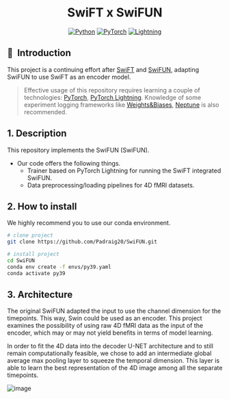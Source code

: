 <div align="center">    
 
# SwiFT x SwiFUN

<a href="https://www.python.org/"><img alt="Python" src="https://img.shields.io/badge/-Python 3.9+-blue?style=for-the-badge&logo=python&logoColor=white"></a>
<a href="https://pytorch.org/get-started/locally/"><img alt="PyTorch" src="https://img.shields.io/badge/-PyTorch 1.12+-ee4c2c?style=for-the-badge&logo=pytorch&logoColor=white"></a>
<a href="https://pytorchlightning.ai/"><img alt="Lightning" src="https://img.shields.io/badge/-Lightning 1.7+-792ee5?style=for-the-badge&logo=pytorchlightning&logoColor=white"></a>

</div>


## 📌&nbsp;&nbsp;Introduction
This project is a continuing effort after [SwiFT](https://arxiv.org/abs/2307.05916) and [SwiFUN](https://www.biorxiv.org/content/10.1101/2024.05.29.596544v1.full.pdf), adapting SwiFUN to use SwiFT as an encoder model.

> Effective usage of this repository requires learning a couple of technologies: [PyTorch](https://pytorch.org), [PyTorch Lightning](https://www.pytorchlightning.ai). Knowledge of some experiment logging frameworks like [Weights&Biases](https://wandb.com), [Neptune](https://neptune.ai) is also recommended.

## 1. Description
This repository implements the SwiFUN (SwiFUN). 
- Our code offers the following things.
  - Trainer based on PyTorch Lightning for running the SwiFT integrated SwiFUN.
  - Data preprocessing/loading pipelines for 4D fMRI datasets.


## 2. How to install
We highly recommend you to use our conda environment.
```bash
# clone project   
git clone https://github.com/Padraig20/SwiFUN.git

# install project   
cd SwiFUN
conda env create -f envs/py39.yaml
conda activate py39
 ```

## 3. Architecture

The original SwiFUN adapted the input to use the channel dimension for the timepoints. This way, Swin could be used as an encoder. This project examines the possibility of using raw 4D fMRI data as the input of the encoder, which may or may not yield benefits in terms of model learning.

In order to fit the 4D data into the decoder U-NET architecture and to still remain computationally feasible, we chose to add an intermediate global average max pooling layer to squeeze the temporal dimension. This layer is able to learn the best representation of the 4D image among all the separate timepoints.

![image](https://github.com/user-attachments/assets/bf93ba27-52c7-465b-bdbd-80597227c2d3)
